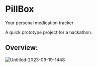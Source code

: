 # PillBox
Your personal medication tracker

A quick prototype project for a hackathon.

## Overview:
![Untitled-2023-09-19-1448](https://github.com/RayGL1TCH/PillBox/assets/25097841/93f90696-0907-448c-b767-01a2144e544b)

